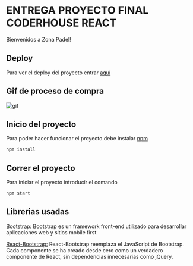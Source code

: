 # ENTREGA PROYECTO FINAL CODERHOUSE REACT
Bienvenidos a Zona Padel!                                                 

## Deploy
Para ver el deploy del proyecto entrar [aquí](https://vercel.com/felipeandreu10/primerdesafio-andreu/E7VwByN7u6twbHQWiRuLrePynozU)

## Gif de proceso de compra
![gif](https://i.imgur.com/znNo8b0.gif)
## Inicio del proyecto
Para poder hacer funcionar el proyecto debe instalar [npm](https://www.npmjs.com/)
```bash
npm install
```

## Correr el proyecto
Para iniciar el proyecto introducir el comando 
```bash
npm start
```

## Librerias usadas
[Bootstrap:](https://react-bootstrap.github.io/components/navbar/=) Bootstrap es un framework front-end utilizado para desarrollar aplicaciones web y sitios mobile first

[React-Bootstrap:](https://react-bootstrap.github.io/) React-Bootstrap reemplaza el JavaScript de Bootstrap. Cada componente se ha creado desde cero como un verdadero componente de React, sin dependencias innecesarias como jQuery.
